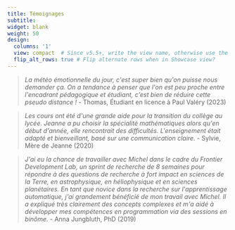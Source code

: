 ```yaml
---
title: Témoignages
subtitle:
widget: blank
weight: 50
design:
  columns: '1'
  view: compact  # Since v5.5+, write the view name, otherwise use the view ID above
  flip_alt_rows: true # Flip alternate rows when in Showcase view?
---
```


> _La météo émotionnelle du jour, c'est super bien qu'on puisse nous demander ça. On a tendance à penser que l'on est peu proche entre l'encadrant pédagogique et étudiant, c'est bien de réduire cette pseudo distance !_ - Thomas, Étudiant en licence à Paul Valéry (2023)

> _Les cours ont été d'une grande aide pour la transition du collège au lycée. Jeanne a pu choisir la spécialité mathématiques alors qu'en début d'année, elle rencontrait des difficultés. L'enseignement était adapté et bienveillant, basé sur une communication claire._ - Sylvie, Mère de Jeanne (2020)

> _J'ai eu la chance de travailler avec Michel dans le cadre du Frontier Development Lab, un sprint de recherche de 8 semaines pour répondre à des questions de recherche à fort impact en sciences de la Terre, en astrophysique, en héliophysique et en sciences planétaires. En tant que novice dans la recherche sur l'apprentissage automatique, j'ai grandement bénéficié de mon travail avec Michel. Il a expliqué très clairement des concepts complexes et m'a aidé à développer mes compétences en programmation via des sessions en binôme._ - Anna Jungbluth, PhD (2019)

